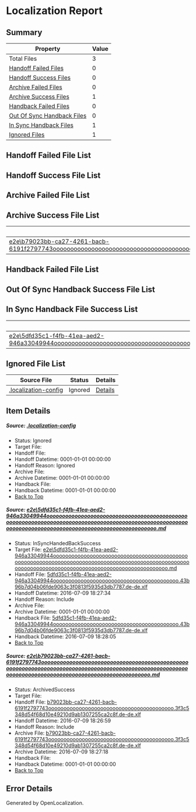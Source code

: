 # <a name='report-top'></a> Localization Report

## Summary
 Property | Value 
 -------- | ----- 
 Total Files | 3
[ Handoff Failed Files ](#handoff-failed-list)| 0
[ Handoff Success Files ](#handoff-success-list)| 0
[ Archive Failed Files ](#archive-failed-list)| 0
[ Archive Success Files ](#archive-success-list)| 1
[ Handback Failed Files ](#handback-failed-list)| 0
[ Out Of Sync Handback Files ](#outofsync-handback-success-list)| 0
[ In Sync Handback Files ](#insync-handback-success-list)| 1
[ Ignored Files ](#ignored-list)| 1

## <a name='handoff-failed-list'></a> Handoff Failed File List

## <a name='handoff-success-list'></a> Handoff Success File List

## <a name='archive-failed-list'></a> Archive Failed File List

## <a name='archive-success-list'></a> Archive Success File List
 Source File | Status | Details 
 ----------- | ------ | ------- 
 [e2e\b79023bb-ca27-4261-bacb-6191f2797743ooooooooooooooooooooooooooooooooooooooooooooooooooooooooooooooooooooooooooooooooooooooooooooooooooooooooooooooooooooooooooooooooooooooooooooooooooooooo.md](https://github.com/OpenLocalizationTestOrg/oltest/blob/8c5f5c74cfd6dd77967bf28a3654b19e48c62f2f/e2e/b79023bb-ca27-4261-bacb-6191f2797743ooooooooooooooooooooooooooooooooooooooooooooooooooooooooooooooooooooooooooooooooooooooooooooooooooooooooooooooooooooooooooooooooooooooooooooooooooooooo.md) | ArchivedSuccess | [Details](#95d2be4b77f024cbca70c310418feb74c700b53e2)

## <a name='handback-failed-list'></a> Handback Failed File List

## <a name='outofsync-handback-success-list'></a> Out Of Sync Handback Success File List

## <a name='insync-handback-success-list'></a> In Sync Handback File Success List
 Source File | Status | Details 
 ----------- | ------ | ------- 
 [e2e\5dfd35c1-f4fb-41ea-aed2-946a33049944ooooooooooooooooooooooooooooooooooooooooooooooooooooooooooooooooooooooooooooooooooooooooooooooooooooooooooooooooooooooooooooooooooooooooooooooooooooooo.md](https://github.com/OpenLocalizationTestOrg/oltest/blob/551a6ffaf4d03874a2d6b7e000682453418848f1/e2e/5dfd35c1-f4fb-41ea-aed2-946a33049944ooooooooooooooooooooooooooooooooooooooooooooooooooooooooooooooooooooooooooooooooooooooooooooooooooooooooooooooooooooooooooooooooooooooooooooooooooooooo.md) | InSyncHandedBackSuccess | [Details](#6eb7a1114ea547f8b0a49b871a92f8425cb4e12a1)

## <a name='ignored-list'></a> Ignored File List
 Source File | Status | Details 
 ----------- | ------ | ------- 
 [.localization-config](https://github.com/OpenLocalizationTestOrg/oltest/blob/551a6ffaf4d03874a2d6b7e000682453418848f1/.localization-config) | Ignored | [Details](#3d4f252ac210baf56311d7e97dcc2db10974dbd20)

## Item Details
##### <a name='3d4f252ac210baf56311d7e97dcc2db10974dbd20'></a> Source: [.localization-config](https://github.com/OpenLocalizationTestOrg/oltest/blob/551a6ffaf4d03874a2d6b7e000682453418848f1/.localization-config)
* Status: Ignored
* Target File: 
* Handoff File: 
* Handoff Datetime: 0001-01-01 00:00:00
* Handoff Reason: Ignored
* Archive File: 
* Archive Datetime: 0001-01-01 00:00:00
* Handback File: 
* Handback Datetime: 0001-01-01 00:00:00
* [Back to Top](#report-top)

##### <a name='6eb7a1114ea547f8b0a49b871a92f8425cb4e12a1'></a> Source: [e2e\5dfd35c1-f4fb-41ea-aed2-946a33049944ooooooooooooooooooooooooooooooooooooooooooooooooooooooooooooooooooooooooooooooooooooooooooooooooooooooooooooooooooooooooooooooooooooooooooooooooooooooo.md](https://github.com/OpenLocalizationTestOrg/oltest/blob/551a6ffaf4d03874a2d6b7e000682453418848f1/e2e/5dfd35c1-f4fb-41ea-aed2-946a33049944ooooooooooooooooooooooooooooooooooooooooooooooooooooooooooooooooooooooooooooooooooooooooooooooooooooooooooooooooooooooooooooooooooooooooooooooooooooooo.md)
* Status: InSyncHandedBackSuccess
* Target File: [e2e\5dfd35c1-f4fb-41ea-aed2-946a33049944ooooooooooooooooooooooooooooooooooooooooooooooooooooooooooooooooooooooooooooooooooooooooooooooooooooooooooooooooooooooooooooooooooooooooooooooooooooooo.md](https://github.com/OpenLocalizationTestOrg/oltest-dede-fly/blob/3c39c45679bec50d50c2c30242eb1bce6ca061d2/e2e/5dfd35c1-f4fb-41ea-aed2-946a33049944ooooooooooooooooooooooooooooooooooooooooooooooooooooooooooooooooooooooooooooooooooooooooooooooooooooooooooooooooooooooooooooooooooooooooooooooooooooooo.md)
* Handoff File: [5dfd35c1-f4fb-41ea-aed2-946a33049944ooooooooooooooooooooooooooooooooooooooooo.43b96b7d04b06fde9063c3f0813f5935d3db7787.de-de.xlf](https://github.com/OpenLocalizationTestOrg/olhandoff-e2e/blob/5ee11d0351856977e96cd2fc4c0e8071027c7b72/ol-handoff/OpenLocalizationTestOrg/oltest-dede-fly/ci/ht/5dfd35c1-f4fb-41ea-aed2-946a33049944ooooooooooooooooooooooooooooooooooooooooo.43b96b7d04b06fde9063c3f0813f5935d3db7787.de-de.xlf)
* Handoff Datetime: 2016-07-09 18:27:34
* Handoff Reason: Include
* Archive File: 
* Archive Datetime: 0001-01-01 00:00:00
* Handback File: [5dfd35c1-f4fb-41ea-aed2-946a33049944ooooooooooooooooooooooooooooooooooooooooo.43b96b7d04b06fde9063c3f0813f5935d3db7787.de-de.xlf](https://github.com/OpenLocalizationTestOrg/olhandback-e2e/blob/6aa4b2dc2c674028ef41b067ee3c64d7da9daa64/ol-handback/OpenLocalizationTestOrg/oltest-dede-fly/ci/ht/5dfd35c1-f4fb-41ea-aed2-946a33049944ooooooooooooooooooooooooooooooooooooooooo.43b96b7d04b06fde9063c3f0813f5935d3db7787.de-de.xlf)
* Handback Datetime: 2016-07-09 18:28:05
* [Back to Top](#report-top)

##### <a name='95d2be4b77f024cbca70c310418feb74c700b53e2'></a> Source: [e2e\b79023bb-ca27-4261-bacb-6191f2797743ooooooooooooooooooooooooooooooooooooooooooooooooooooooooooooooooooooooooooooooooooooooooooooooooooooooooooooooooooooooooooooooooooooooooooooooooooooooo.md](https://github.com/OpenLocalizationTestOrg/oltest/blob/8c5f5c74cfd6dd77967bf28a3654b19e48c62f2f/e2e/b79023bb-ca27-4261-bacb-6191f2797743ooooooooooooooooooooooooooooooooooooooooooooooooooooooooooooooooooooooooooooooooooooooooooooooooooooooooooooooooooooooooooooooooooooooooooooooooooooooo.md)
* Status: ArchivedSuccess
* Target File: 
* Handoff File: [b79023bb-ca27-4261-bacb-6191f2797743ooooooooooooooooooooooooooooooooooooooooo.3f3c5348d54f68d10e49210d9ab1307255ca2c8f.de-de.xlf](https://github.com/OpenLocalizationTestOrg/olhandoff-e2e/blob/767b772c840c7eb64277982d87d79abff7a2c424/ol-handoff/OpenLocalizationTestOrg/oltest-dede-fly/ci/ht/b79023bb-ca27-4261-bacb-6191f2797743ooooooooooooooooooooooooooooooooooooooooo.3f3c5348d54f68d10e49210d9ab1307255ca2c8f.de-de.xlf)
* Handoff Datetime: 2016-07-09 18:26:59
* Handoff Reason: Include
* Archive File: [b79023bb-ca27-4261-bacb-6191f2797743ooooooooooooooooooooooooooooooooooooooooo.3f3c5348d54f68d10e49210d9ab1307255ca2c8f.de-de.xlf](https://github.com/OpenLocalizationTestOrg/olhandoff-e2e/blob/b89a812dd51e5d6b2e76a8b5a51dc02def806b1b/ol-archive/OpenLocalizationTestOrg/oltest-dede-fly/ci/ht/b79023bb-ca27-4261-bacb-6191f2797743ooooooooooooooooooooooooooooooooooooooooo.3f3c5348d54f68d10e49210d9ab1307255ca2c8f.de-de.xlf)
* Archive Datetime: 2016-07-09 18:27:18
* Handback File: 
* Handback Datetime: 0001-01-01 00:00:00
* [Back to Top](#report-top)


## Error Details

Generated by OpenLocalization.
